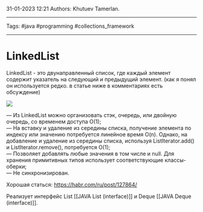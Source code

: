 31-01-2023
12:21
Authors: Khutuev Tamerlan.
***
Tags: #java #programming #collections_framework 
***
# LinkedList
LinkedList - это двунаправленный список, где каждый элемент содержит указатель на следующий и предыдущий элемент. (как я понял он используется редко. в статье ниже в комментариях есть обсуждение)

![](https://habrastorage.org/r/w1560/storage1/6605581f/f23b97d5/f4c7c489/843a7bbc.png)

— Из LinkedList можно организовать стэк, очередь, или двойную очередь, со временем доступа O(1);  
— На вставку и удаление из середины списка, получение элемента по индексу или значению потребуется линейное время O(n). Однако, на добавление и удаление из середины списка, используя ListIterator.add() и ListIterator.remove(), потребуется O(1);  
— Позволяет добавлять любые значения в том числе и null. Для хранения примитивных типов использует соответствующие классы-оберки;  
— Не синхронизирован.

Хорошая статься: https://habr.com/ru/post/127864/

Реализует интерфейс List [[JAVA List (interface)]] и Deque [[JAVA Deque (interface)]].
